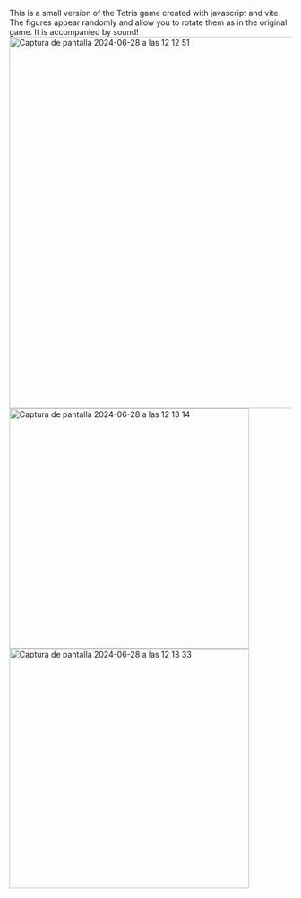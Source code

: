 This is a small version of the Tetris game created with javascript and vite. The figures appear randomly and allow you to rotate them as in the original game. It is accompanied by sound!
<img width="663" alt="Captura de pantalla 2024-06-28 a las 12 12 51" src="https://github.com/sarodri/Tetris/assets/121671203/6f1e6453-d60f-45f8-8c0f-2f6257213e5e">
<img width="428" alt="Captura de pantalla 2024-06-28 a las 12 13 14" src="https://github.com/sarodri/Tetris/assets/121671203/4140b5e1-cbfe-47b2-8de2-14bdac14477e">
<img width="428" alt="Captura de pantalla 2024-06-28 a las 12 13 33" src="https://github.com/sarodri/Tetris/assets/121671203/6750f717-40d3-4bd6-8326-ebe2a5d9c268">
